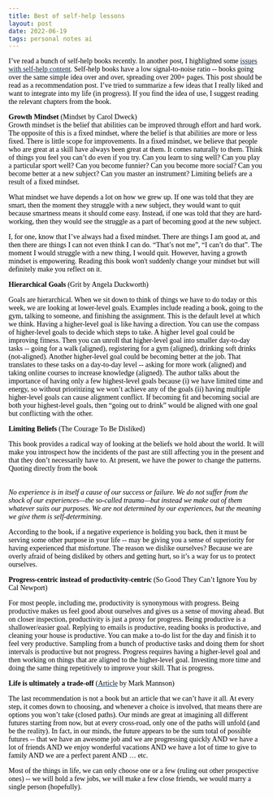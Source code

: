 ```yaml
---
title: Best of self-help lessons
layout: post
date: 2022-06-19
tags: personal notes ai
---
```

<p style="color: rgb(26, 26, 26)" class="body"><span style="color: rgb(0, 0, 0); font-family: Calibri Regular; font-weight: 400">I’ve read a bunch of self-help books recently. In another post, I highlighted some </span><span style="color: rgb(17, 85, 204); font-family: Calibri Regular; font-weight: 400"><u><a target="_blank" href="https://docs.google.com/document/d/19OY24MQPyahQH3LS2hPBBVOUa_J5BQCwRCbEiEWgTlc/edit#heading=h.6uqq6n3ti9jq" style="text-decoration: none">issues with self-help content</a></u></span><span style="color: rgb(0, 0, 0); font-family: Calibri Regular; font-weight: 400">. Self-help books have a low signal-to-noise ratio -- books going over the same simple idea over and over, spreading over 200+ pages. This post should be read as a recommendation post. I’ve tried to summarize a few ideas that I really liked and want to integrate into my life (in progress). If you find the idea of use, I suggest reading the relevant chapters from the book.</span></p><p style="color: rgb(26, 26, 26); margin-bottom: 8px" class="body"><span style="color: rgb(0, 0, 0); font-family: Calibri Regular; font-weight: 400"><strong>Growth Mindset</strong> (Mindset by Carol Dweck)</span><br><span style="color: rgb(0, 0, 0); font-family: Calibri Regular; font-weight: 400">Growth mindset is the belief that abilities can be improved through effort and hard work. The opposite of this is a fixed mindset, where the belief is that abilities are more or less fixed. There is little scope for improvements. In a fixed mindset, we believe that people who are great at a skill have always been great at them. It comes naturally to them. Think of things you feel you can’t do even if you try. Can you learn to sing well? Can you play a particular sport well? Can you become funnier? Can you become more social? Can you become better at a new subject? Can you master an instrument? Limiting beliefs are a result of a fixed mindset.</span></p><p style="margin-bottom: 0pt" class="body"></p><p style="margin-bottom: 0pt" class="body"><span style="color: rgb(0, 0, 0); font-family: Calibri Regular; font-weight: 400">What mindset we have depends a lot on how we grew up. If one was told that they are smart, then the moment they struggle with a new subject, they would want to quit because smartness means it should come easy. Instead, if one was told that they are hard-working, then they would see the struggle as a part of becoming good at the new subject.</span></p><p style="margin-bottom: 0pt" class="body"></p><p style="margin-bottom: 8px" class="body"><span style="color: rgb(0, 0, 0); font-family: Calibri Regular; font-weight: 400">I, for one, know that I’ve always had a fixed mindset. There are things I am good at, and then there are things I can not even think I can do. “That’s not me”, “I can’t do that”. The moment I would struggle with a new thing, I would quit. However, having a growth mindset is empowering. Reading this book won't suddenly change your mindset but will definitely make you reflect on it.</span></p><p style="margin-bottom: 0pt" class="body"></p><p style="margin-bottom: 0pt" class="body"><span style="color: rgb(0, 0, 0); font-family: Calibri Regular; font-weight: 400"><strong>Hierarchical Goals</strong> (Grit by Angela Duckworth)</span></p><p style="margin-bottom: 0pt" class="body"><span style="color: rgb(0, 0, 0); font-family: Calibri Regular; font-weight: 400">Goals are hierarchical. When we sit down to think of things we have to do today or this week, we are looking at lower-level goals. Examples include reading a book, going to the gym, talking to someone, and finishing the assignment. This is the default level at which we think. Having a higher-level goal is like having a direction. You can use the compass of higher-level goals to decide which steps to take. A higher level goal could be improving fitness. Then you can unroll that higher-level goal into smaller day-to-day tasks -- going for a walk (aligned), registering for a gym (aligned), drinking soft drinks (not-aligned). Another higher-level goal could be becoming better at the job. That translates to these tasks on a day-to-day level -- asking for more work (aligned) and taking online courses to increase knowledge (aligned). The author talks about the importance of having only a few highest-level goals because (i) we have limited time and energy, so without prioritizing we won’t achieve any of the goals (ii) having multiple higher-level goals can cause alignment conflict. If becoming fit and becoming social are both your highest-level goals, then “going out to drink” would be aligned with one goal but conflicting with the other.</span></p><p style="margin-bottom: 0pt" class="body"></p><p style="margin-bottom: 0pt" class="body"><span style="color: rgb(0, 0, 0); font-family: Calibri Regular; font-weight: 400"><strong>Limiting Beliefs</strong> (The Courage To Be Disliked)</span></p><p style="margin-bottom: 0pt" class="body"><span style="color: rgb(0, 0, 0); font-family: Calibri Regular; font-weight: 400">This book provides a radical way of looking at the beliefs we hold about the world. It will make you introspect how the incidents of the past are still affecting you in the present and that they don’t necessarily have to. At present, we have the power to change the patterns. Quoting directly from the book</span></p><p style="margin-bottom: 0pt" class="body"><br><span style="color: rgb(0, 0, 0); font-family: Calibri Regular; font-weight: 400"><em>No experience is in itself a cause of our success or failure. We do not suffer from the shock of our experiences—the so-called trauma—but instead we make out of them whatever suits our purposes. We are not determined by our experiences, but the meaning we give them is self-determining.</em></span><br></p><p style="margin-bottom: 0pt" class="body"><span style="color: rgb(0, 0, 0); font-family: Calibri Regular; font-weight: 400">According to the book, if a negative experience is holding you back, then it must be serving some other purpose in your life -- may be giving you a sense of superiority for having experienced that misfortune. The reason we dislike ourselves? Because we are overly afraid of being disliked by others and getting hurt, so it’s a way for us to protect ourselves.</span></p><p style="margin-bottom: 0pt" class="body"></p><p style="margin-bottom: 0pt" class="body"><span style="color: rgb(0, 0, 0); font-family: Calibri Regular; font-weight: 400"><strong>Progress-centric instead of productivity-centric</strong> (So Good They Can’t Ignore You by Cal Newport)</span></p><p style="margin-bottom: 0pt" class="body"><span style="color: rgb(0, 0, 0); font-family: Calibri Regular; font-weight: 400">For most people, including me, productivity is synonymous with progress. Being productive makes us feel good about ourselves and gives us a sense of moving ahead. But on closer inspection, productivity is just a proxy for progress. Being productive is a shallower/easier goal. Replying to emails is productive, reading books is productive, and cleaning your house is productive. You can make a to-do list for the day and finish it to feel very productive. Sampling from a bunch of productive tasks and doing them for short intervals is productive but not progress. Progress requires having a higher-level goal and then working on things that are aligned to the higher-level goal. Investing more time and doing the same thing repetitively to improve your skill. That is progress.</span></p><p style="margin-bottom: 0pt" class="body"></p><p style="margin-bottom: 0pt" class="body"><span style="color: rgb(0, 0, 0); font-family: Calibri Regular; font-weight: 400"><strong>Life is ultimately a trade-off</strong> (</span><span style="color: rgb(17, 85, 204); font-family: Calibri Regular; font-weight: 400"><u><a target="_blank" href="https://markmanson.net/you-cant-have-it-all" style="text-decoration: none">Article</a></u></span><span style="color: rgb(0, 0, 0); font-family: Calibri Regular; font-weight: 400"> by Mark Mannson)</span></p><p style="margin-bottom: 0pt" class="body"><span style="color: rgb(0, 0, 0); font-family: Calibri Regular; font-weight: 400">The last recommendation is not a book but an article that we can’t have it all. At every step, it comes down to choosing, and whenever a choice is involved, that means there are options you won’t take (closed paths). Our minds are great at imagining all different futures starting from now, but at every cross-road, only one of the paths will unfold (and be the reality). In fact, in our minds, the future appears to be the sum total of possible futures -- that we have an awesome job and we are progressing quickly AND we have a lot of friends AND we enjoy wonderful vacations AND we have a lot of time to give to family AND we are a perfect parent AND … etc.</span></p><p style="margin-bottom: 0pt" class="body"></p><p style="margin-bottom: 0pt" class="body"><span style="color: rgb(0, 0, 0); font-family: Calibri Regular; font-weight: 400">Most of the things in life, we can only choose one or a few (ruling out other prospective ones) -- we will hold a few jobs, we will make a few close friends, we would marry a single person (hopefully).</span></p>